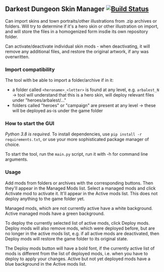 ## Darkest Dungeon Skin Manager [![Build Status](https://travis-ci.org/Bazs/darkest_dungeon_skin_manager.svg?branch=master)](https://travis-ci.org/github/Bazs/darkest_dungeon_skin_manager)

Can import skins and town portraits/other illustrations from .zip archives or folders. Will try to determine if it's a 
hero skin or other illustration on import, and will store the files in a homogenized form insdie its own repository folder.

Can activate/deactivate individual skin mods - when deactivating, it will remove any additional files, and restore the original artwork, if any was overwritten.

### Import compatibility
The tool with be able to import a folder/archive if in it:
* a folder called `<heroname>_<letter>` is found at any level, e.g. `arbalest_N` -> tool will understand that this is a hero skin, will deploy relevant files under "heroes/arbalest/..."
* folders called "heroes" or "campaign" are present at any level -> these will be deployed as-is under the game folder

### How to start the GUI
*Python 3.8 is required.* To install dependencies, use `pip install -r requirements.txt`, or use your more sophisticated package manager of choice.

To start the tool, run the `main.py` script, run it with -h for command line arguments.

### Usage
Add mods from folders or archives with the corresponding buttons. Then they'll appear in the Managed Mods list.
Select a managed mods and click Activate mod to activate it. It'll appear in the Active mods list. This does not deploy
anything to the game folder yet.

Managed mods, which are not currently active have a white background. Active managed mods have a green background.

To deploy the currently selected list of active mods, click Deploy mods. Deploy mods will also remove mods, which were
deployed before, but are no longer in the active mods list, e.g. if all active mods are deactivated, then Deploy mods
will restore the game folder to its original state.

The Deploy mods button will have a bold font, if the currently active list of mods is different from the list of 
deployed mods, i.e. when you have to deploy to apply your changes. Active but not yet deployed mods have a blue
background in the Active mods list.
